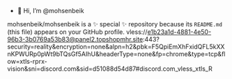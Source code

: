 - 👋 Hi, I’m @mohsenbeik

mohsenbeik/mohsenbeik is a ✨ special ✨ repository because its `README.md` (this file) appears on your GitHub profile.
vless://e1b23a1d-4881-4e50-96b3-3b0769a53b83@panel2.topshopmhr.site:443?security=reality&encryption=none&alpn=h2&pbk=F5QpiEmXhFxidQFL5kXXnKPWURp0pWt9bTQsGf5AIhU&headerType=none&fp=chrome&type=tcp&flow=xtls-rprx-vision&sni=discord.com&sid=d51088d54d87#discord.com_vless_xtls_R
